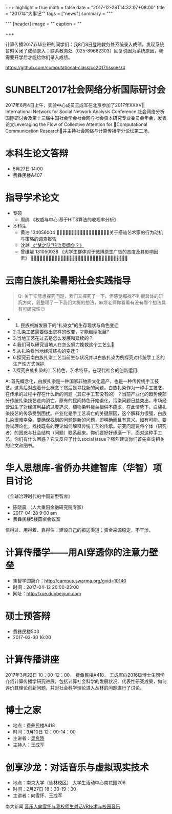 +++
highlight = true
math = false
date = "2017-12-28T14:32:07+08:00"
title = "2017年“大事记”"
tags = ["news"]
summary = """

"""
[header]
  image = ""
  caption = ""

+++

计算传播2017非毕业班的同学们：我8月8日登陆教务处系统录入成绩，发现系统暂时关闭了成绩录入；联系教务处（025-89682303）回复说因为系统原因，我需要开学后才能给你们录入成绩。

https://github.com/computational-class/cc2017/issues/4

# SUNBELT2017社会网络分析国际研讨会

2017年6月4日上午，实验中心成员王成军在北京参加了2017年XXXV|| International Network for Social Network Analysis Conference 社会网络分析国际研讨会及第十三届中国社会学会社会网与社会资本研究专业委员会年会，发表论文Leveraging the Flow of Collective Attention for Computational Communication Research，并主持社会网络与计算传播学分论坛第二场。

# 本科生论文答辩

- 5月27日 14:00
- 费彝民楼A407

# 指导学术论文

- 专硕
  - 周纬 《权威与中心:基于HITS算法的收视率分析》
- 本科生
  - 黄浩 134056004 􏴃􏳤􏱼􏱽􏱾􏱿􏲀􏲄􏲁􏱴􏲅􏲆􏳓􏳔􏳕􏲄􏲯􏲰关于搭讪艺术家的行为动机与策略的调查报告
  - 沈越 [《“梦之队”统治奥运会？》](https://data-journalism.github.io/olympic/index.html)
  - 曾维靓 131050038 《大学生群体对于微博原生广告的态度及其影响因素》
 􏴊􏴋􏴃􏳤􏱼􏱽􏱾􏱿􏲀􏲄􏲁􏱴􏲅􏲆􏳓􏳔􏳕􏲄􏲯􏲰􏴃􏳤􏱼􏱽􏱾􏱿􏲀􏲄􏲁􏱴􏲅􏲆􏳓

# 云南白族扎染暑期社会实践指导

> Q: 关于实际想探究问题，我们又探究了一下，但感觉都找不到很具体的研究方向，我整理了一下我们大概的想法，麻烦老师你看看有没有哪个想法具有可研究性😶

- 1. 民族旅游发展下的“扎染女”的生存现状与角色变迁
- 2.扎染工艺需要做出怎样的改变，才能继续发展?
- 3.当地工艺在过去是怎么发展和延续的？
- 4.我们可以研究当地人在怎么努力挽救这个工艺么
- 5.从扎染看当地经济结构的变迁？
- 6.探究云南白族扎染工艺当前生存状况并以白族扎染为例探究对传统手工艺的生产性方式保护.
- 7.探究白族扎染的工艺特色，艺术特征，在现代社会的创新运用.

A: 首先概念化，白族扎染是一种国家非物质文化遗产，也是一种传传统手工技艺。这背后对应着什么概念？然后是寻找新的问题。白族扎染作为一种手工技艺，在传承的过程中存在什么新的问题（其它手工艺没有的）？当前产业化的趋势使部分传统扎染技艺走向消亡，原有的民间特色开始退化，污染问题日益突出，市场经营滋生了对经济利益的过度追求，植物染料板兰根供不应求。在此情势下，白族扎染技艺的传承受到困扰。产业化是手工艺凋亡的关键原因，这个解释力很强，白族扎染很难幸免。要确保找到的问题是新的问题，即明确而且有意义。如有可能，要尝试理论化，找找既有的理论如何解释传统工艺的传承。研究问题要将个体（研究者）的困惑与社会结构（问题）联系起来。你们要好好琢磨一下，面对这种手工艺，你们有什么困惑？它又反应了什么social issue？强烈建议你们首先查询相关的论文和图书。

# 华人思想库-省侨办共建智库（华智）项目讨论

《全球治理时代的中国新型智库》

- 陈晓晨 （人大重阳金融研究院专家）
- 2017-04-28 9:00 am
- 费彝民楼5楼圆桌会议室

信得过、用得着、靠得住；建设自己的报送渠道；资金来源稳定，不干涉。


# 计算传播学——用AI穿透你的注意力壁垒

- 集智学园简介：http://campus.swarma.org/gvid=10140
- 时间：2017-04-12 20:00-23:00
- 网址：http://xue.duobeiyun.com


# 硕士预答辩

- 费彝民楼503
- 2017-03-30 16:00

# 计算传播讲座

2017年3月22日 10：00-12：00， 费彝民楼A418， 王成军向2016级博士生同学介绍计算传播学研究进展，包括计算社会科学的发展状况、代表性研究成果，如何评价其理论创新问题，并对社会科学理论进入丛林的问题进行了讨论。

# 博士之家
- 地点：费彝民楼A418
- 时间：3月10日 12：00-14：00
- 主讲者：[吴愈晓](http://sociology.nju.edu.cn/teacher/social/quanzhi/350.html)
- 主持人：王成军

# 创享沙龙：对话音乐与虚拟现实技术

- 地点：南京大学（仙林校区） 大学生活动中心南花园206
- 时间：2月27日 18：30-19：30
- 主讲者：向雪怀、王成军

南大新闻 [音乐人向雪怀与我校师生对话VR技术与校园音乐
](http://news.nju.edu.cn/show_article_4_45010)
